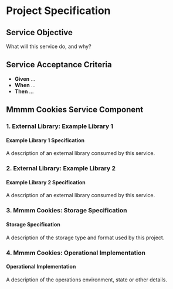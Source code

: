 # Project Specification

## Service Objective 

What will this service do, and why?

## Service Acceptance Criteria

- **Given** ...
- **When** ...
- **Then** ...

## Mmmm Cookies Service Component

### 1. External Library: Example Library 1  
  
#### Example Library 1 Specification

A description of an external library consumed by this service.

### 2. External Library: Example Library 2  
  
#### Example Library 2 Specification

A description of an external library consumed by this service.

### 3. Mmmm Cookies: Storage Specification  
  
#### Storage Specification  

A description of the storage type and format used by this project.

### 4. Mmmm Cookies: Operational Implementation
  
#### Operational Implementation  

A description of the operations environment, state or other details.
